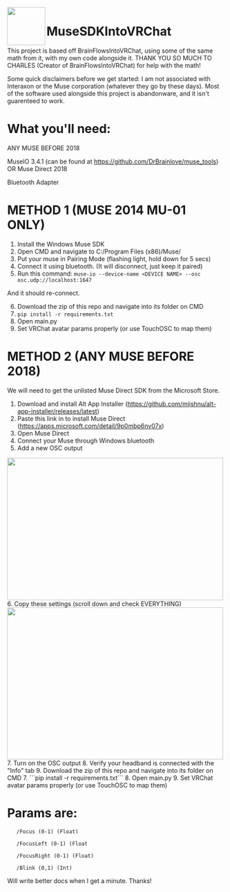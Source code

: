 <img align="left" width="88" height="88" src="https://cdn.discordapp.com/attachments/772832118161932308/1232030038841622579/Square44x44Logo.scale-200.png?ex=66391c63&is=6626a763&hm=43f3e0d0c2ef2103199be31f8e64eb2b13e990d6bf9bc4753a48e47bac604aa2&">

# MuseSDKIntoVRChat

This project is based off BrainFlowsIntoVRChat, using some of the same math from it, with my own code alongside it. THANK YOU SO MUCH TO CHARLES (Creator of BrainFlowsIntoVRChat) for help with the math!

Some quick disclaimers before we get started:
I am not associated with Interaxon or the Muse corporation (whatever they go by these days).
Most of the software used alongside this project is abandonware, and it isn't guarenteed to work.

# What you'll need:

ANY MUSE BEFORE 2018

MuseIO 3.4.1 (can be found at https://github.com/DrBrainlove/muse_tools)
OR
Muse Direct 2018

Bluetooth Adapter

# METHOD 1 (MUSE 2014 MU-01 ONLY)
1. Install the Windows Muse SDK
2. Open CMD and navigate to C:/Program Files (x86)/Muse/
4. Put your muse in Pairing Mode (flashing light, hold down for 5 secs)
5. Connect it using bluetooth. (It will disconnect, just keep it paired)
6. Run this command:
   ```muse-io --device-name <DEVICE NAME> --osc osc.udp://localhost:1647```

And it should re-connect.

6. Download the zip of this repo and navigate into its folder on CMD
7. ```pip install -r requirements.txt```
8. Open main.py
9. Set VRChat avatar params properly (or use TouchOSC to map them)

# METHOD 2 (ANY MUSE BEFORE 2018)
We will need to get the unlisted Muse Direct SDK from the Microsoft Store.

1. Download and install Alt App Installer (https://github.com/mjishnu/alt-app-installer/releases/latest)
2. Paste this link in to install Muse Direct (https://apps.microsoft.com/detail/9p0mbp6nv07x)
3. Open Muse Direct
4. Connect your Muse through Windows bluetooth
5. Add a new OSC output
<img  width="500" height="329" src="https://cdn.discordapp.com/attachments/772832118161932308/1237184511964479648/Screenshot_2024-05-06_192859.png?ex=663ab95d&is=663967dd&hm=b2dd1a9d0ab36356cae0935fe63dd575c5f3a11225cb05cd3439ba6b7f3c8670&">
6. Copy these settings (scroll down and check EVERYTHING)
<img  width="500" height="351" src="https://cdn.discordapp.com/attachments/772832118161932308/1237185415270633472/Screenshot_2024-05-06_193244.png?ex=663aba34&is=663968b4&hm=f317eb079fa76186e3c3228363224bd628d812bc60284b17fd5448789c3d6021&">
7. Turn on the OSC output
8. Verify your headband is connected with the "Info" tab
9. Download the zip of this repo and navigate into its folder on CMD
7. ```pip install -r requirements.txt```
8. Open main.py
9. Set VRChat avatar params properly (or use TouchOSC to map them)

 #   Params are:
   
       /Focus (0-1) (Float)
   
       /FocusLeft (0-1) (Float
   
       /FocusRight (0-1) (Float)
   
       /Blink (0,1) (Int)

Will write better docs when I get a minute. Thanks!



